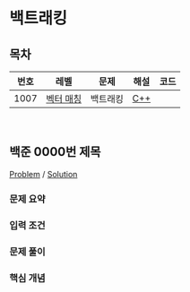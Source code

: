# 백트래킹

## 목차

<table>
<thead>
  <tr>
    <th>번호</th>
    <th>레벨</th>
    <th>문제</th>
    <th>해설</th>
    <th>코드</th>
  </tr>
</thead>
<tbody>
  <!-- 문제번호 순으로 정렬한다. -->
  <!--
  <tr>
    <td>번호</td>
    <td>레벨</td>
    <td><a href="문제링크">문제제목</a></td>
    <td><a href="해설링크">알고리즘분류</a></td>
    <td><a href="코드링크">C++</a></td>
  </tr>
  -->
  <tr>
    <td>1007</td>
    <td><a href="https://www.acmicpc.net/problem/1007">벡터 매칭</a></td>
    <td><a>백트래킹</a></td>
    <td><a href="boj1007.cpp">C++</a></td>
  </tr>
</tbody>
</table>

<br>

## <a id="boj0000">백준 0000번 제목</a>

[Problem](https://www.acmicpc.net/problem/0000) / [Solution](boj0000.cpp)

### 문제 요약

### 입력 조건

### 문제 풀이

### 핵심 개념
